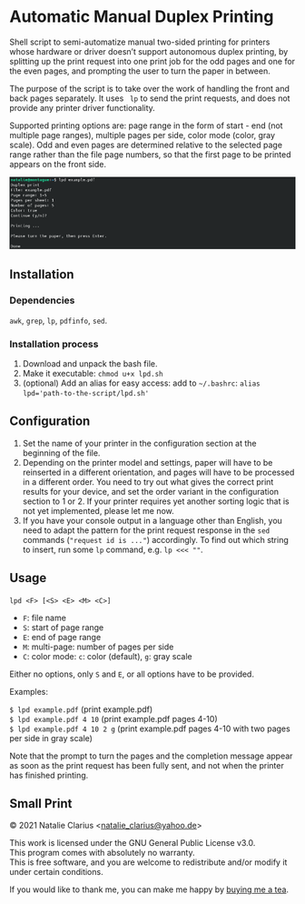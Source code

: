 # Automatic Manual Duplex Printing

Shell script to semi-automatize manual two-sided printing for printers whose hardware or driver doesn’t support autonomous duplex printing, by splitting up the print request into one print job for the odd pages and one for the even pages, and prompting the user to turn the paper in between.

The purpose of the script is to take over the work of handling the front and back pages separately. It uses ` lp` to send the print requests, and does not provide any printer driver functionality.

Supported printing options are: page range in the form of start - end (not multiple page ranges), multiple pages per side, color mode (color, gray scale). Odd and even pages are determined relative to the selected page range rather than the file page numbers, so that the first page to be printed appears on the front side.

![screenshot](screenshot.png)


## Installation

### Dependencies

`awk`, `grep`, `lp`, `pdfinfo`, `sed`.

### Installation process

1. Download and unpack the bash file.
2. Make it executable: `chmod u+x lpd.sh`
3. (optional) Add an alias for easy access: add to `~/.bashrc`: `alias lpd='path-to-the-script/lpd.sh'`

## Configuration

1. Set the name of your printer in the configuration section at the beginning of the file.
2. Depending on the printer model and settings, paper will have to be reinserted in a different orientation, and pages will have to be processed in a different order. You need to try out what gives the correct print results for your device, and set the order variant in the configuration section to 1 or 2. If your printer requires yet another sorting logic that is not yet implemented, please let me now. 
3. If you have your console output in a language other than English, you need to adapt the pattern for the print request response in the `sed` commands (`"request id is ..."`) accordingly. To find out which string to insert, run some `lp` command, e.g. `lp <<< ""`.

## Usage

`lpd <F> [<S> <E> <M> <C>]`  

- `F`: file name
- `S`: start of page range
- `E`: end of page range
- `M`: multi-page: number of pages per side
- `C`: color mode: `c`: color (default), `g`: gray scale

Either no options, only `S` and `E`, or all options have to be provided.  

Examples:

`$ lpd example.pdf` (print example.pdf)  
`$ lpd example.pdf 4 10`  (print example.pdf pages 4-10)  
`$ lpd example.pdf 4 10 2 g` (print example.pdf pages 4-10 with two pages per side in gray scale)

Note that the prompt to turn the pages and the completion message appear as soon as the print request has been fully sent, and not when the printer has finished printing.



## Small Print

© 2021 Natalie Clarius \<natalie_clarius@yahoo.de\>

This work is licensed under the GNU General Public License v3.0.  
This program comes with absolutely no warranty.  
This is free software, and you are welcome to redistribute and/or modify it under certain conditions.  

If you would like to thank me, you can make me happy by [buying me a tea](https://www.buymeacoffee.com/nclarius).
